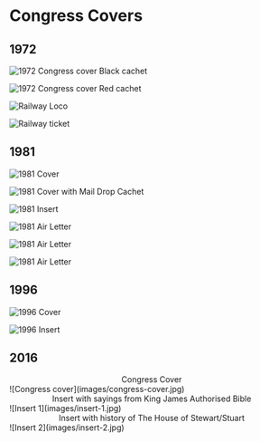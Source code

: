 # Congress Covers

## 1972

![1972 Congress cover Black cachet](images/1972-cover.jpg)

![1972 Congress cover Red cachet](images/1972-Cover-Red-Cachet.jpg)

![Railway Loco](images/Railway-Loco-419.jpg)

![Railway ticket](images/Ticket-to-see-Loco-419-at-Stirling-Station.jpg)

## 1981

![1981 Cover](images/1981-cover.jpg)

![1981 Cover with Mail Drop Cachet](images/Cover-with-Mail-Drop-Cachet.jpg)

![1981 Insert](images/1981-insert.jpg)

![1981 Air Letter](images/1981-airletter-1.jpg)

![1981 Air Letter](images/1981-airletter-2.jpg)

![1981 Air Letter](images/1981-airletter-3.jpg)

## 1996

![1996 Cover](images/1996-cover.jpg)

![1996 Insert](images/1996-insert.jpg)

## 2016

<div align="center">Congress Cover</div>
![Congress cover](images/congress-cover.jpg)
<div align="center">Insert with sayings from King James Authorised Bible</div>
![Insert 1](images/insert-1.jpg)
<div align="center">Insert with history of The House of Stewart/Stuart</div>
![Insert 2](images/insert-2.jpg)
